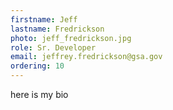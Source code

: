 ```yaml
---
firstname: Jeff
lastname: Fredrickson
photo: jeff_fredrickson.jpg
role: Sr. Developer
email: jeffrey.fredrickson@gsa.gov
ordering: 10
---
```


here is my bio
